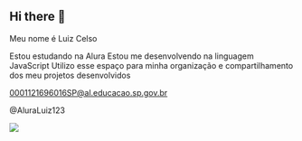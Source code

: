 ## Hi there 👋

Meu nome é Luiz Celso

Estou estudando na Alura
Estou me desenvolvendo na linguagem JavaScript
Utilizo esse espaço para minha organização e compartilhamento dos meu projetos desenvolvidos

0001121696016SP@al.educacao.sp.gov.br

@AluraLuiz123

![](https://tenor.com/pt-BR/view/github-gif-24410458)

